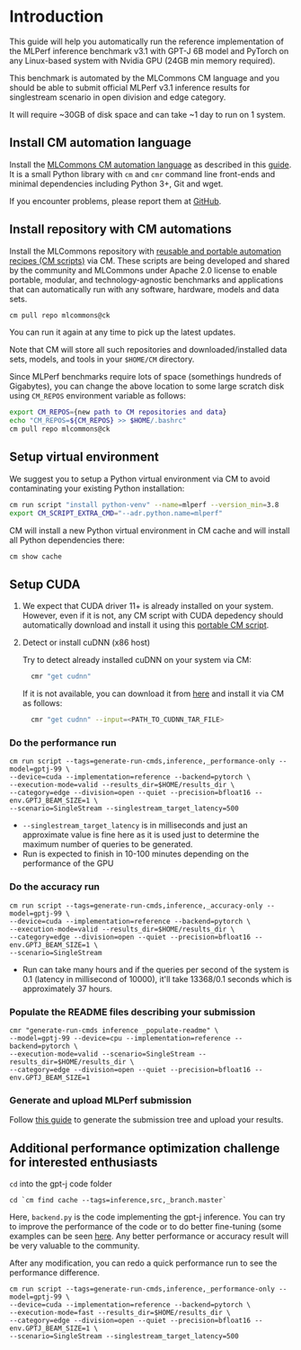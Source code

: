 # Introduction

This guide will help you automatically run the reference implementation of the MLPerf inference benchmark v3.1 
with GPT-J 6B model and PyTorch on any Linux-based system with Nvidia GPU (24GB min memory required).

This benchmark is automated by the MLCommons CM language and you should be able to submit official MLPerf v3.1 inference results
for singlestream scenario in open division and edge category.

It will require ~30GB of disk space and can take ~1 day to run on 1 system.



## Install CM automation language

Install the [MLCommons CM automation language](https://doi.org/10.5281/zenodo.8105339) as described in this [guide](../../../docs/installation.md). 
It is a small Python library with `cm` and `cmr` command line front-ends and minimal dependencies including Python 3+, Git and wget.

If you encounter problems, please report them at [GitHub](https://github.com/mlcommons/ck/issues).


## Install repository with CM automations

Install the MLCommons repository with [reusable and portable automation recipes (CM scripts)](https://github.com/mlcommons/ck/tree/master/cm-mlops/script) via CM.
These scripts are being developed and shared by the community and MLCommons under Apache 2.0 license 
to enable portable, modular, and technology-agnostic benchmarks and applications 
that can automatically run with any software, hardware, models and data sets.

```bash
cm pull repo mlcommons@ck
```

You can run it again at any time to pick up the latest updates.

Note that CM will store all such repositories and downloaded/installed data sets, models, and tools
in your `$HOME/CM` directory. 

Since MLPerf benchmarks require lots of space (somethings hundreds of Gigabytes), 
you can change the above location to some large scratch disk using `CM_REPOS` 
environment variable as follows:

```bash
export CM_REPOS={new path to CM repositories and data}
echo "CM_REPOS=${CM_REPOS} >> $HOME/.bashrc"
cm pull repo mlcommons@ck
```



## Setup virtual environment

We suggest you to setup a Python virtual environment via CM to avoid contaminating your existing Python installation:

```bash
cm run script "install python-venv" --name=mlperf --version_min=3.8
export CM_SCRIPT_EXTRA_CMD="--adr.python.name=mlperf"
```

CM will install a new Python virtual environment in CM cache and will install all Python dependencies there:
```bash
cm show cache
```

## Setup CUDA

1. We expect that CUDA driver 11+ is already installed on your system.
   However, even if it is not, any CM script with CUDA depedency should automatically
   download and install it using this [portable CM script](https://github.com/mlcommons/ck/tree/master/cm-mlops/script/get-cuda).


2. Detect or install cuDNN (x86 host)

   Try to detect already installed cuDNN on your system via CM:
    
    ```bash
      cmr "get cudnn"
    ```

    If it is not available, you can download it from [here](https://developer.nvidia.com/cudnn) and install it via CM as follows:
    
    ```bash
      cmr "get cudnn" --input=<PATH_TO_CUDNN_TAR_FILE>
    ```


### Do the performance run

```
cm run script --tags=generate-run-cmds,inference,_performance-only --model=gptj-99 \
--device=cuda --implementation=reference --backend=pytorch \
--execution-mode=valid --results_dir=$HOME/results_dir \
--category=edge --division=open --quiet --precision=bfloat16 --env.GPTJ_BEAM_SIZE=1 \
--scenario=SingleStream --singlestream_target_latency=500
```

* `--singlestream_target_latency` is in milliseconds and just an approximate value is fine here as it is used just to determine the maximum number of queries to be generated.
* Run is expected to finish in 10-100 minutes depending on the performance of the GPU

### Do the accuracy run

```
cm run script --tags=generate-run-cmds,inference,_accuracy-only --model=gptj-99 \
--device=cuda --implementation=reference --backend=pytorch \
--execution-mode=valid --results_dir=$HOME/results_dir \
--category=edge --division=open --quiet --precision=bfloat16 --env.GPTJ_BEAM_SIZE=1 \
--scenario=SingleStream
```

* Run can take many hours and if the queries per second of the system is 0.1 (latency in millisecond of 10000), it'll take 13368/0.1 seconds which is approximately 37 hours.  



### Populate the README files describing your submission

```
cmr "generate-run-cmds inference _populate-readme" \
--model=gptj-99 --device=cpu --implementation=reference --backend=pytorch \
--execution-mode=valid --scenario=SingleStream --results_dir=$HOME/results_dir \
--category=edge --division=open --quiet --precision=bfloat16 --env.GPTJ_BEAM_SIZE=1
```

### Generate and upload MLPerf submission

Follow [this guide](https://github.com/ctuning/mlcommons-ck/blob/master/docs/mlperf/inference/Submission.md) to generate the submission tree and upload your results.

## Additional performance optimization challenge for interested enthusiasts

`cd` into the gpt-j code folder 
```
cd `cm find cache --tags=inference,src,_branch.master`
```

Here, `backend.py` is the code implementing the gpt-j inference. You can try to improve the performance of the code or to do better fine-tuning (some examples can be seen [here](https://betterprogramming.pub/fine-tuning-gpt-j-6b-on-google-colab-or-equivalent-desktop-or-server-gpu-b6dc849cb205). Any better performance or accuracy result will be very valuable to the community.

After any modification, you can redo a quick performance run to see the performance difference. 
```
cm run script --tags=generate-run-cmds,inference,_performance-only --model=gptj-99 \
--device=cuda --implementation=reference --backend=pytorch \
--execution-mode=fast --results_dir=$HOME/results_dir \
--category=edge --division=open --quiet --precision=bfloat16 --env.GPTJ_BEAM_SIZE=1 \
--scenario=SingleStream --singlestream_target_latency=500
```
